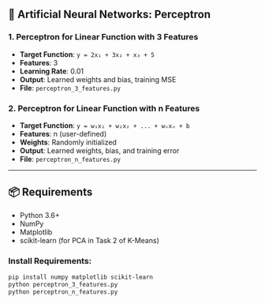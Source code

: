 ## 🧠 Artificial Neural Networks: Perceptron

### 1. Perceptron for Linear Function with 3 Features

- **Target Function**: `y = 2x₁ + 3x₂ + x₃ + 5`
- **Features**: 3
- **Learning Rate**: 0.01
- **Output**: Learned weights and bias, training MSE
- **File**: `perceptron_3_features.py`

### 2. Perceptron for Linear Function with n Features

- **Target Function**: `y = w₁x₁ + w₂x₂ + ... + wₙxₙ + b`
- **Features**: n (user-defined)
- **Weights**: Randomly initialized
- **Output**: Learned weights, bias, and training error
- **File**: `perceptron_n_features.py`

---
## 📦 Requirements

- Python 3.6+
- NumPy
- Matplotlib
- scikit-learn (for PCA in Task 2 of K-Means)

### Install Requirements:
```bash
pip install numpy matplotlib scikit-learn
python perceptron_3_features.py
python perceptron_n_features.py
